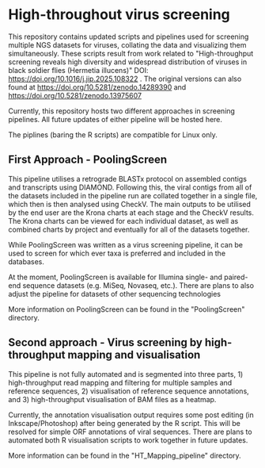 # High-throughout virus screening
This repository contains updated scripts and pipelines used for screening multiple NGS datasets for viruses, collating the data and visualizing them simultaneously. These scripts result from work related to "High-throughput screening reveals high diversity and widespread distribution of viruses in black soldier flies (Hermetia illucens)" DOI: https://doi.org/10.1016/j.jip.2025.108322 . The original versions can also found at https://doi.org/10.5281/zenodo.14289390 and https://doi.org/10.5281/zenodo.13975607


Currently, this repository hosts two different approaches in screening pipelines. All future updates of either pipeline will be hosted here.

The piplines (baring the R scripts) are compatible for Linux only.

## First Approach - PoolingScreen

This pipeline utilises a retrograde BLASTx protocol on assembled contigs and transcripts using DIAMOND. Following this, the viral contigs from all of the datasets included in the pipeline run are collated together in a single file, which then is then analysed using CheckV. The main outputs to be utilised by the end user are the Krona charts at each stage and the CheckV results. The Krona charts can be viewed for each individual dataset, as well as combined charts by project and eventually for all of the datasets together.

While PoolingScreen was written as a virus screening pipeline, it can be used to screen for which ever taxa is preferred and included in the databases.

At the moment, PoolingScreen is available for Illumina single- and paired-end sequence datasets (e.g. MiSeq, Novaseq, etc.). There are plans to also adjust the pipeline for datasets of other sequencing technologies
    
More information on PoolingScreen can be found in the "PoolingScreen" directory.


## Second approach - Virus screening by high-throughput mapping and visualisation  

This pipeline is not fully automated and is segmented into three parts, 1) high-throughput read mapping and filtering for multiple samples and reference sequences, 2) visualisation of reference sequence annotations, and 3) high-throughput visualisation of BAM files as a heatmap.

Currently, the annotation visualisation output requires some post editing (in Inkscape/Photoshop) after being generated by the R script. This will be resolved for simple ORF annotations of viral sequences.
There are plans to automated both R visualisation scripts to work together in future updates.

More information can be found in the "HT_Mapping_pipeline" directory.


